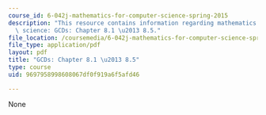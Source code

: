 ```yaml
---
course_id: 6-042j-mathematics-for-computer-science-spring-2015
description: "This resource contains information regarding mathematics for computer\
  \ science: GCDs: Chapter 8.1 \u2013 8.5."
file_location: /coursemedia/6-042j-mathematics-for-computer-science-spring-2015/9697958998608067df0f919a6f5afd46_MIT6_042JS15_Session12.pdf
file_type: application/pdf
layout: pdf
title: "GCDs: Chapter 8.1 \u2013 8.5"
type: course
uid: 9697958998608067df0f919a6f5afd46

---
```

None